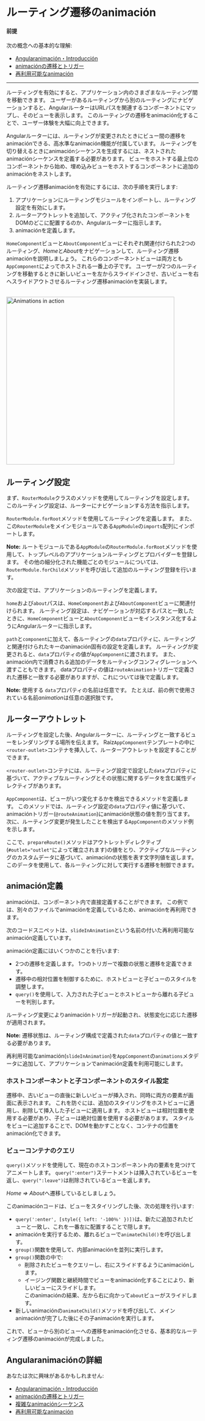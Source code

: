 # ルーティング遷移のanimación

#### 前提

次の概念への基本的な理解:

* [Angularanimación・Introducción](guide/animations)
* [animaciónの遷移とトリガー](guide/transition-and-triggers)
* [再利用可能なanimación](guide/reusable-animations)

<hr>

ルーティングを有効にすると、アプリケーション内のさまざまなルーティング間を移動できます。 ユーザーがあるルーティングから別のルーティングにナビゲーションすると、AngularルーターはURLパスを関連するコンポーネントにマップし、そのビューを表示します。 このルーティングの遷移をanimación化することで、ユーザー体験を大幅に向上できます。

Angularルーターには、ルーティングが変更されたときにビュー間の遷移をanimaciónできる、高水準なanimación機能が付属しています。 ルーティングを切り替えるときにanimaciónシーケンスを生成するには、ネストされたanimaciónシーケンスを定義する必要があります。 ビューをホストする最上位のコンポーネントから始め、埋め込みビューをホストするコンポーネントに追加のanimaciónをネストします。

ルーティング遷移animaciónを有効にするには、次の手順を実行します:

1.  アプリケーションにルーティングモジュールをインポートし、ルーティング設定を有効にします。
2.  ルーターアウトレットを追加して、アクティブ化されたコンポーネントをDOMのどこに配置するのか、Angularルーターに指示します。
3.  animaciónを定義します。


`HomeComponent`ビューと`AboutComponent`ビューにそれぞれ関連付けられた2つのルーティング、*Home*と*About*をナビゲーションして、ルーティング遷移animaciónを説明しましょう。 これらのコンポーネントビューは両方とも`AppComponent`によってホストされる一番上の子です。 ユーザーが2つのルーティングを移動するときに新しいビューを左からスライドインさせ、古いビューを右へスライドアウトさせるルーティング遷移animaciónを実装します。

</br>

<div class="lightbox">
  <img src="generated/images/guide/animations/route-animation.gif" alt="Animations in action" width="440">
</div>

## ルーティング設定

まず、`RouterModule`クラスのメソッドを使用してルーティングを設定します。 このルーティング設定は、ルーターにナビゲーションする方法を指示します。

`RouterModule.forRoot`メソッドを使用してルーティングを定義します。 また、この`RouterModule`をメインモジュールである`AppModule`の`imports`配列にインポートします。

<div class="alert is-helpful">

**Note:** ルートモジュールである`AppModule`の`RouterModule.forRoot`メソッドを使用して、トップレベルのアプリケーションルーティングとプロバイダーを登録します。 その他の細分化された機能ごとのモジュールについては、`RouterModule.forChild`メソッドを呼び出して追加のルーティング登録を行います。

</div>

次の設定では、アプリケーションのルーティングを定義します。

<code-example path="animations/src/app/app.module.ts" header="src/app/app.module.ts" region="route-animation-data" language="typescript"></code-example>

`home`および`about`パスは、`HomeComponent`および`AboutComponent`ビューに関連付けられます。 ルーティング設定は、ナビゲーションが対応するパスと一致したときに、`HomeComponent`ビューと`AboutComponent`ビューをインスタンス化するようにAngularルーターに指示します。

`path`と`component`に加えて、各ルーティングの`data`プロパティに、ルーティングと関連付けられたキーのanimación固有の設定を定義します。 ルーティングが変更されると、`data`プロパティの値が`AppComponent`に渡されます。 また、animación内で消費される追加のデータをルーティングコンフィグレーションへ渡すこともできます。 dataプロパティの値は`routeAnimation`トリガーで定義された遷移と一致する必要がありますが、これについては後で定義します。

<div class="alert is-helpful">

**Note:** 使用する `data`プロパティの名前は任意です。 たとえば、前の例で使用されている名前*animation*は任意の選択肢です。

</div>

## ルーターアウトレット

ルーティングを設定した後、Angularルーターに、ルーティングと一致するビューをレンダリングする場所を伝えます。 Raíz`AppComponent`テンプレートの中に`<router-outlet>`コンテナを挿入して、ルーターアウトレットを設定することができます。

`<router-outlet>`コンテナには、ルーティング設定で設定した`data`プロパティに基づいて、アクティブなルーティングとその状態に関するデータを含む属性ディレクティブがあります。

<code-example path="animations/src/app/app.component.html" header="src/app/app.component.html" region="route-animations-outlet"></code-example>

`AppComponent`は、ビューがいつ変化するかを検出できるメソッドを定義します。 このメソッドでは、ルーティング設定の`data`プロパティ値に基づいて、animaciónトリガー(`@routeAnimation`)にanimación状態の値を割り当てます。 次に、ルーティング変更が発生したことを検出する`AppComponent`のメソッド例を示します。

<code-example path="animations/src/app/app.component.ts" header="src/app/app.component.ts" region="prepare-router-outlet" language="typescript"></code-example>

ここで、`prepareRoute()`メソッドはアウトレットディレクティブ(`#outlet="outlet"`によって確立されます)の値をとり、アクティブなルーティングのカスタムデータに基づいて、animaciónの状態を表す文字列値を返します。 このデータを使用して、各ルーティングに対して実行する遷移を制御できます。

## animación定義

animaciónは、コンポーネント内で直接定義することができます。 この例では、別々のファイルでanimaciónを定義しているため、animaciónを再利用できます。

次のコードスニペットは、`slideInAnimation`という名前の付いた再利用可能なanimación定義しています。


<code-example path="animations/src/app/animations.ts" header="src/app/animations.ts" region="route-animations" language="typescript"></code-example>

animación定義にはいくつかのことを行います:

* 2つの遷移を定義します。 1つのトリガーで複数の状態と遷移を定義できます。
* 遷移中の相対位置を制御するために、ホストビューと子ビューのスタイルを調整します。
* `query()`を使用して、入力された子ビューとホストビューから離れる子ビューを判別します。

ルーティング変更によりanimaciónトリガーが起動され、状態変化に応じた遷移が適用されます。

<div class="alert is-helpful">

**Note:** 遷移状態は、ルーティング構成で定義された`data`プロパティの値と一致する必要があります。
</div>

再利用可能なanimación(`slideInAnimation`)を`AppComponent`の`animations`メタデータに追加して、アプリケーションでanimación定義を利用可能にします。

<code-example path="animations/src/app/app.component.ts" header="src/app/app.component.ts" region="define" language="typescript"></code-example>

### ホストコンポーネントと子コンポーネントのスタイル設定

遷移中、古いビューの直後に新しいビューが挿入され、同時に両方の要素が画面に表示されます。 これを防ぐには、追加のスタイリングをホストビューに適用し、削除して挿入した子ビューに適用します。 ホストビューは相対位置を使用する必要があり、子ビューは絶対位置を使用する必要があります。 スタイルをビューに追加することで、DOMを動かすことなく、コンテナの位置をanimación化できます。

<code-example path="animations/src/app/animations.ts" header="src/app/animations.ts" region="style-view" language="typescript"></code-example>

### ビューコンテナのクエリ

`query()`メソッドを使用して、現在のホストコンポーネント内の要素を見つけてアニメートします。 `query(":enter")`ステートメントは挿入されているビューを返し、`query(":leave")`は削除されているビューを返します。

*Home => About*へ遷移しているとしましょう。

<code-example path="animations/src/app/animations.ts" header="src/app/animations.ts (Continuation from above)" region="query" language="typescript"></code-example>

このanimaciónコードは、ビューをスタイリングした後、次の処理を行います:

* `query(':enter', [style({ left: '-100％' })])`は、新たに追加されたビューと一致し、これを一番左に配置することで隠します。
* animaciónを実行するため、離れるビューで`animateChild()`を呼び出します。
* `group()`関数を使用して、内部animaciónを並列に実行します。
* `group()`関数の中で:
    * 削除されたビューをクエリーし、右にスライドするようにanimaciónします。
    * イージング関数と継続時間でビューをanimación化することにより、新しいビューにスライドします。 </br>
    このanimaciónの結果、左から右に向かって`about`ビューがスライドします。
* 新しいanimaciónの`animateChild()`メソッドを呼び出して、メインanimaciónが完了した後にその子animaciónを実行します。

これで、ビューから別のビューへの遷移をanimación化させる、基本的なルーティング遷移のanimaciónが完成しました。

## Angularanimaciónの詳細

あなたは次に興味があるかもしれません:

* [Angularanimación・Introducción](guide/animations)
* [animaciónの遷移とトリガー](guide/transition-and-triggers)
* [複雑なanimaciónシーケンス](guide/complex-animation-sequences)
* [再利用可能なanimación](guide/reusable-animations)
